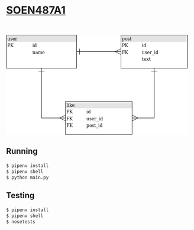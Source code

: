 # [SOEN487A1](./ASSIGNMENT.md)

&nbsp;

![](./diagram.png)

## Running

```shell
$ pipenv install
$ pipenv shell
$ python main.py
```

## Testing

```shell
$ pipenv install
$ pipenv shell
$ nosetests
```
